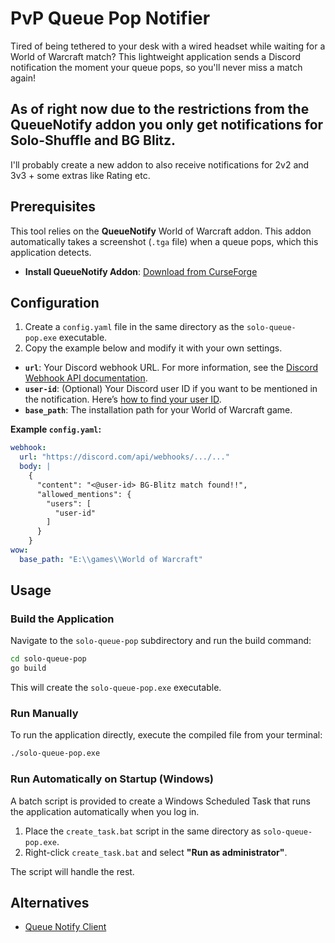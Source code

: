 # PvP Queue Pop Notifier

Tired of being tethered to your desk with a wired headset while waiting for a World of Warcraft match? This lightweight application sends a Discord notification the moment your queue pops, so you'll never miss a match again!

As of right now due to the restrictions from the QueueNotify addon you only get notifications for Solo-Shuffle and BG Blitz.
---
I'll probably create a new addon to also receive notifications for 2v2 and 3v3 + some extras like Rating etc.


## Prerequisites

This tool relies on the **QueueNotify** World of Warcraft addon. This addon automatically takes a screenshot (`.tga` file) when a queue pops, which this application detects.

- **Install QueueNotify Addon**: [Download from CurseForge](https://www.curseforge.com/wow/addons/queuenotify)

## Configuration

1.  Create a `config.yaml` file in the same directory as the `solo-queue-pop.exe` executable.
2.  Copy the example below and modify it with your own settings.

-   **`url`**: Your Discord webhook URL. For more information, see the [Discord Webhook API documentation](https://discord.com/developers/docs/resources/webhook).
-   **`user-id`**: (Optional) Your Discord user ID if you want to be mentioned in the notification. Here’s [how to find your user ID](https://support.discord.com/hc/en-us/articles/206346498-Where-can-I-find-my-User-Server-Message-ID).
-   **`base_path`**: The installation path for your World of Warcraft game.

**Example `config.yaml`:**
```yaml
webhook:
  url: "https://discord.com/api/webhooks/.../..."
  body: |
    {
      "content": "<@user-id> BG-Blitz match found!!",
      "allowed_mentions": {
        "users": [
          "user-id"
        ]
      }
    }
wow:
  base_path: "E:\\games\\World of Warcraft"
```

## Usage

### Build the Application
Navigate to the `solo-queue-pop` subdirectory and run the build command:
```sh
cd solo-queue-pop
go build
```
This will create the `solo-queue-pop.exe` executable.

### Run Manually
To run the application directly, execute the compiled file from your terminal:
```sh
./solo-queue-pop.exe
```

### Run Automatically on Startup (Windows)
A batch script is provided to create a Windows Scheduled Task that runs the application automatically when you log in.

1.  Place the `create_task.bat` script in the same directory as `solo-queue-pop.exe`.
2.  Right-click `create_task.bat` and select **"Run as administrator"**.

The script will handle the rest.

## Alternatives
* [Queue Notify Client](https://github.com/rudikiaz/queue-notify-client)
 
